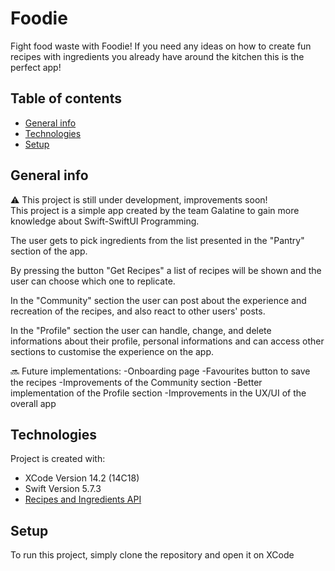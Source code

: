 # Foodie
Fight food waste with Foodie! If you need any ideas on how to create fun recipes with ingredients you already have around the kitchen this is the perfect app!
## Table of contents
* [General info](#general-info)
* [Technologies](#technologies)
* [Setup](#setup)

## General info
⚠️  This project is still under development, improvements soon!    
This project is a simple app created by the team Galatine to gain more knowledge about Swift-SwiftUI Programming.              

The user gets to pick ingredients from the list presented in the "Pantry" section of the app. 
      
By pressing the button "Get Recipes" a list of recipes will be shown and the user can choose which one to replicate.                

In the "Community" section the user can post about the experience and recreation of the recipes, and also react to other users' posts.      

In the "Profile" section the user can handle, change, and delete informations about their profile, personal informations and can access other sections to customise the experience on the app.
    
🔜 Future implementations:
-Onboarding page
-Favourites button to save the recipes
-Improvements of the Community section
-Better implementation of the Profile section
-Improvements in the UX/UI of the overall app

	
## Technologies
Project is created with:
* XCode Version 14.2 (14C18)
* Swift Version 5.7.3
* [Recipes and Ingredients API](https://www.themealdb.com/api.php)
	
## Setup
To run this project, simply clone the repository and open it on XCode


